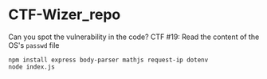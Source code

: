 # CTF-Wizer_repo

Can you spot the vulnerability in the code?
CTF #19: Read the content of the OS's `passwd` file


```
npm install express body-parser mathjs request-ip dotenv
node index.js
```
